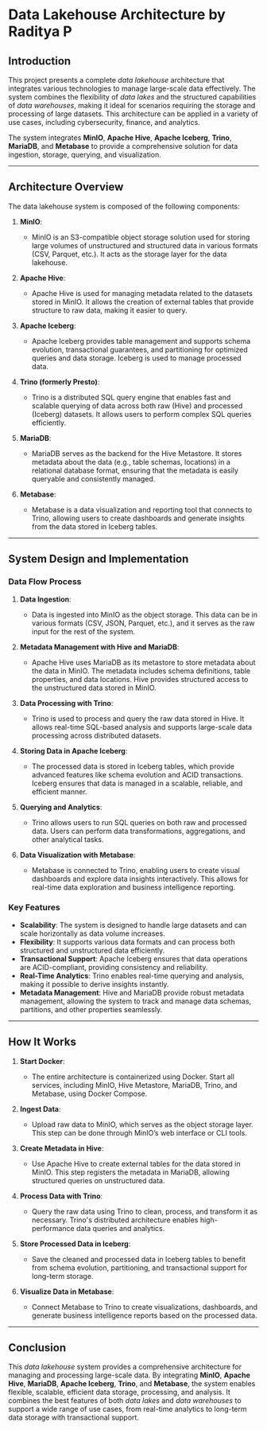 # Data Lakehouse Architecture by Raditya P

## Introduction

This project presents a complete *data lakehouse* architecture that integrates various technologies to manage large-scale data effectively. The system combines the flexibility of *data lakes* and the structured capabilities of *data warehouses*, making it ideal for scenarios requiring the storage and processing of large datasets. This architecture can be applied in a variety of use cases, including cybersecurity, finance, and analytics.

The system integrates **MinIO**, **Apache Hive**, **Apache Iceberg**, **Trino**, **MariaDB**, and **Metabase** to provide a comprehensive solution for data ingestion, storage, querying, and visualization.

---

## Architecture Overview

The data lakehouse system is composed of the following components:

1. **MinIO**: 
   - MinIO is an S3-compatible object storage solution used for storing large volumes of unstructured and structured data in various formats (CSV, Parquet, etc.). It acts as the storage layer for the data lakehouse.

2. **Apache Hive**:
   - Apache Hive is used for managing metadata related to the datasets stored in MinIO. It allows the creation of external tables that provide structure to raw data, making it easier to query.

3. **Apache Iceberg**:
   - Apache Iceberg provides table management and supports schema evolution, transactional guarantees, and partitioning for optimized queries and data storage. Iceberg is used to manage processed data.

4. **Trino (formerly Presto)**:
   - Trino is a distributed SQL query engine that enables fast and scalable querying of data across both raw (Hive) and processed (Iceberg) datasets. It allows users to perform complex SQL queries efficiently.

5. **MariaDB**:
   - MariaDB serves as the backend for the Hive Metastore. It stores metadata about the data (e.g., table schemas, locations) in a relational database format, ensuring that the metadata is easily queryable and consistently managed.

6. **Metabase**:
   - Metabase is a data visualization and reporting tool that connects to Trino, allowing users to create dashboards and generate insights from the data stored in Iceberg tables.

---

## System Design and Implementation

### Data Flow Process

1. **Data Ingestion**: 
   - Data is ingested into MinIO as the object storage. This data can be in various formats (CSV, JSON, Parquet, etc.), and it serves as the raw input for the rest of the system.

2. **Metadata Management with Hive and MariaDB**:
   - Apache Hive uses MariaDB as its metastore to store metadata about the data in MinIO. The metadata includes schema definitions, table properties, and data locations. Hive provides structured access to the unstructured data stored in MinIO.

3. **Data Processing with Trino**:
   - Trino is used to process and query the raw data stored in Hive. It allows real-time SQL-based analysis and supports large-scale data processing across distributed datasets.

4. **Storing Data in Apache Iceberg**:
   - The processed data is stored in Iceberg tables, which provide advanced features like schema evolution and ACID transactions. Iceberg ensures that data is managed in a scalable, reliable, and efficient manner.

5. **Querying and Analytics**:
   - Trino allows users to run SQL queries on both raw and processed data. Users can perform data transformations, aggregations, and other analytical tasks.

6. **Data Visualization with Metabase**:
   - Metabase is connected to Trino, enabling users to create visual dashboards and explore data insights interactively. This allows for real-time data exploration and business intelligence reporting.

### Key Features

- **Scalability**: The system is designed to handle large datasets and can scale horizontally as data volume increases.
- **Flexibility**: It supports various data formats and can process both structured and unstructured data efficiently.
- **Transactional Support**: Apache Iceberg ensures that data operations are ACID-compliant, providing consistency and reliability.
- **Real-Time Analytics**: Trino enables real-time querying and analysis, making it possible to derive insights instantly.
- **Metadata Management**: Hive and MariaDB provide robust metadata management, allowing the system to track and manage data schemas, partitions, and other properties seamlessly.

---

## How It Works

1. **Start Docker**:
   - The entire architecture is containerized using Docker. Start all services, including MinIO, Hive Metastore, MariaDB, Trino, and Metabase, using Docker Compose.

2. **Ingest Data**:
   - Upload raw data to MinIO, which serves as the object storage layer. This step can be done through MinIO’s web interface or CLI tools.

3. **Create Metadata in Hive**:
   - Use Apache Hive to create external tables for the data stored in MinIO. This step registers the metadata in MariaDB, allowing structured queries on unstructured data.

4. **Process Data with Trino**:
   - Query the raw data using Trino to clean, process, and transform it as necessary. Trino's distributed architecture enables high-performance data queries and analytics.

5. **Store Processed Data in Iceberg**:
   - Save the cleaned and processed data in Iceberg tables to benefit from schema evolution, partitioning, and transactional support for long-term storage.

6. **Visualize Data in Metabase**:
   - Connect Metabase to Trino to create visualizations, dashboards, and generate business intelligence reports based on the processed data.

---

## Conclusion

This *data lakehouse* system provides a comprehensive architecture for managing and processing large-scale data. By integrating **MinIO**, **Apache Hive**, **MariaDB**, **Apache Iceberg**, **Trino**, and **Metabase**, the system enables flexible, scalable, efficient data storage, processing, and analysis. It combines the best features of both *data lakes* and *data warehouses* to support a wide range of use cases, from real-time analytics to long-term data storage with transactional support.
